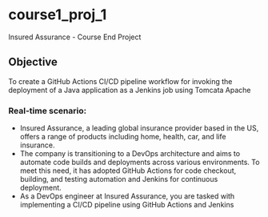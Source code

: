 # course1_proj_1
Insured Assurance - Course End Project

## Objective
To create a GitHub Actions CI/CD pipeline workflow for invoking the deployment of a Java application as a Jenkins job using Tomcata Apache

### Real-time scenario:
- Insured Assurance, a leading global insurance provider based in the US, offers a range of products including home, health, car, and life insurance.
- The company is transitioning to a DevOps architecture and aims to automate code builds and deployments across various environments. To meet this need, it has adopted GitHub Actions for code checkout, building, and testing automation and Jenkins for continuous deployment.
- As a DevOps engineer at Insured Assurance, you are tasked with implementing a CI/CD pipeline using GitHub Actions and Jenkins
